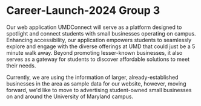 # Career-Launch-2024 Group 3
Our web application UMDConnect will serve as a platform designed to spotlight and connect students with small businesses operating on campus. Enhancing accessibility, our application empowers students to seamlessly explore and engage with the diverse offerings at UMD that could just be a 5 minute walk away. Beyond promoting lesser-known businesses, it also serves as a gateway for students to discover affordable solutions to meet their needs.

Currently, we are using the information of larger, already-established businesses in the area as sample data for our website, however, moving forward, we'd like to move to advertising student-owned small businesses on and around the University of Maryland campus. 
